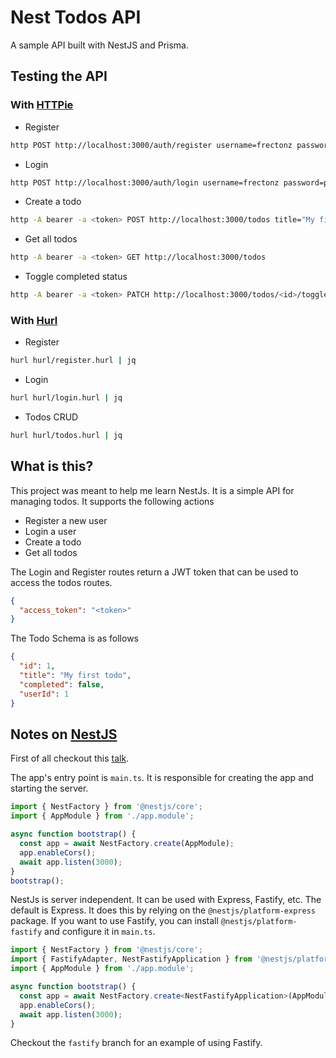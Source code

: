 # Nest Todos API

A sample API built with NestJS and Prisma.

## Testing the API

### With [HTTPie](https://httpie.io/)

- Register

```bash
http POST http://localhost:3000/auth/register username=frectonz password=password
```

- Login

```bash
http POST http://localhost:3000/auth/login username=frectonz password=password
```

- Create a todo

```bash
http -A bearer -a <token> POST http://localhost:3000/todos title="My first todo"
```

- Get all todos

```bash
http -A bearer -a <token> GET http://localhost:3000/todos
```

- Toggle completed status

```bash
http -A bearer -a <token> PATCH http://localhost:3000/todos/<id>/toggle
```

### With [Hurl](https://hurl.dev/)

- Register

```bash
hurl hurl/register.hurl | jq
```

- Login

```bash
hurl hurl/login.hurl | jq
```

- Todos CRUD

```bash
hurl hurl/todos.hurl | jq
```

## What is this?

This project was meant to help me learn NestJs. It is a simple API for managing todos. It supports the following actions

- Register a new user
- Login a user
- Create a todo
- Get all todos

The Login and Register routes return a JWT token that can be used to access the todos routes.

```json
{
  "access_token": "<token>"
}
```

The Todo Schema is as follows

```json
{
  "id": 1,
  "title": "My first todo",
  "completed": false,
  "userId": 1
}
```

## Notes on [NestJS](https://nestjs.com/)

First of all checkout this [talk](https://youtu.be/f0qzBkAQ3mk).

The app's entry point is `main.ts`. It is responsible for creating the app and starting the server.

```typescript
import { NestFactory } from '@nestjs/core';
import { AppModule } from './app.module';

async function bootstrap() {
  const app = await NestFactory.create(AppModule);
  app.enableCors();
  await app.listen(3000);
}
bootstrap();
```

NestJs is server independent. It can be used with Express, Fastify, etc. The default is Express. It does this by relying on the `@nestjs/platform-express` package. If you want to use Fastify, you can install `@nestjs/platform-fastify` and configure it in `main.ts`.

```typescript
import { NestFactory } from '@nestjs/core';
import { FastifyAdapter, NestFastifyApplication } from '@nestjs/platform-fastify';
import { AppModule } from './app.module';

async function bootstrap() {
  const app = await NestFactory.create<NestFastifyApplication>(AppModule, new FastifyAdapter());
  app.enableCors();
  await app.listen(3000);
}
```

Checkout the `fastify` branch for an example of using Fastify.
